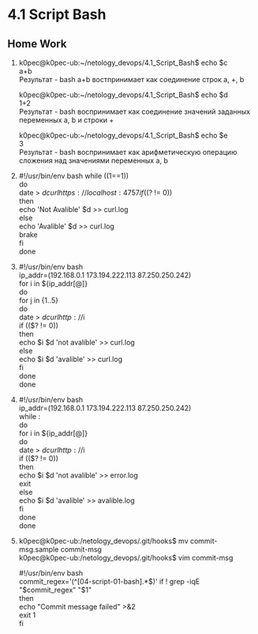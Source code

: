 # 4.1 Script Bash
## Home Work
1.  k0pec@k0pec-ub:~/netology_devops/4.1_Script_Bash$ echo $c  
    a+b  
    Результат - bash a+b востпринимает как соединение строк a, +, b  

    k0pec@k0pec-ub:~/netology_devops/4.1_Script_Bash$ echo $d  
    1+2    
    Результат - bash воспринимает как соединение значений заданных переменных a, b и  строки +  

    k0pec@k0pec-ub:~/netology_devops/4.1_Script_Bash$ echo $e  
    3  
    Результат - bash  воспринимает как арифметическую операцию сложения над значениями переменных а, b  

2.  #!/usr/bin/env bash
    while ((1==1))  
    do  
    date > $d     
    curl https://localhost:4757  
    if (($? != 0))  
    then  
    echo 'Not Avalible' $d >> curl.log  
    else  
    echo 'Avalible' $d >> curl.log  
    brake  
    fi  
    done  

3.  #!/usr/bin/env bash  
    ip_addr=(192.168.0.1 173.194.222.113 87.250.250.242)  
    for i in ${ip_addr[@]}  
    do  
        for j in {1..5}  
        do  
            date > $d   
            curl http://$i  
            if (($? != 0))  
            then  
                echo $i $d 'not avalible' >> curl.log  
            else  
                echo $i $d 'avalible' >> curl.log  
            fi  
        done  
    done  

4.  #!/usr/bin/env bash  
    ip_addr=(192.168.0.1 173.194.222.113 87.250.250.242)  
    while :  
    do    
        for i in ${ip_addr[@]}  
        do  
            date > $d  
            curl http://$i  
            if (($? != 0))  
            then  
                echo $i $d 'not avalible' >> error.log   
                exit   
            else  
                echo $i $d 'avalible' >> avalible.log    
            fi  
        done   
    done    

5.  k0pec@k0pec-ub:/netology_devops/.git/hooks$ mv commit-msg.sample commit-msg  
    k0pec@k0pec-ub:/netology_devops/.git/hooks$ vim commit-msg  

    #!/usr/bin/env bash  
    commit_regex='(^\[04-script-01-bash\].*$)'  
    if ! grep -iqE "$commit_regex" "$1"   
    then  
        echo "Commit message failed" >&2  
        exit 1  
    fi   



